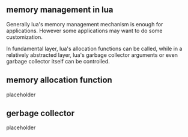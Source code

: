 ## memory management in lua

Generally lua's memory management mechanism is enough for applications.
However some applications may want to do some customization.

In fundamental layer, lua's allocation functions can be called, while
in a relatively abstracted layer, lua's garbage collector arguments or
even garbage collector itself can be controlled.

## memory allocation function
placeholder

## gerbage collector
placeholder
